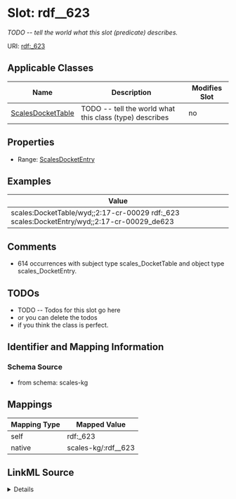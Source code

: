 

# Slot: rdf__623


_TODO -- tell the world what this slot (predicate) describes._





URI: [rdf:_623](http://www.w3.org/1999/02/22-rdf-syntax-ns#_623)



<!-- no inheritance hierarchy -->





## Applicable Classes

| Name | Description | Modifies Slot |
| --- | --- | --- |
| [ScalesDocketTable](../classes/ScalesDocketTable.md) | TODO -- tell the world what this class (type) describes |  no  |







## Properties

* Range: [ScalesDocketEntry](../classes/ScalesDocketEntry.md)






## Examples

| Value |
| --- |
| scales:DocketTable/wyd;;2:17-cr-00029 rdf:_623 scales:DocketEntry/wyd;;2:17-cr-00029_de623 |

## Comments

* 614 occurrences with subject type scales_DocketTable and object type scales_DocketEntry.

## TODOs

* TODO -- Todos for this slot go here
* or you can delete the todos
* if you think the class is perfect.

## Identifier and Mapping Information







### Schema Source


* from schema: scales-kg




## Mappings

| Mapping Type | Mapped Value |
| ---  | ---  |
| self | rdf:_623 |
| native | scales-kg/:rdf__623 |




## LinkML Source

<details>
```yaml
name: rdf__623
description: TODO -- tell the world what this slot (predicate) describes.
todos:
- TODO -- Todos for this slot go here
- or you can delete the todos
- if you think the class is perfect.
comments:
- 614 occurrences with subject type scales_DocketTable and object type scales_DocketEntry.
examples:
- value: scales:DocketTable/wyd;;2:17-cr-00029 rdf:_623 scales:DocketEntry/wyd;;2:17-cr-00029_de623
from_schema: scales-kg
rank: 1000
slot_uri: rdf:_623
alias: rdf__623
domain_of:
- scales_DocketTable
range: scales_DocketEntry

```
</details>